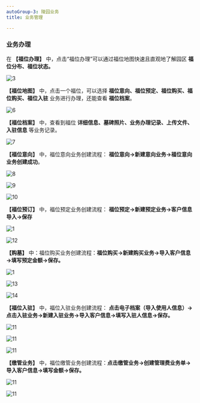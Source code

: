 ```yaml
---
autoGroup-3: 陵园业务
title: 业务管理

---
```


### 业务办理

在 **【福位办理】** 中，点击“福位办理”可以通过福位地图快速且直观地了解园区 **福位分布、福位状态。**

![3](../../.vuepress/public/product/3.png)

**【福位地图】** 中，点击一个福位，可以选择 **福位意向、福位预定、福位购买、福位购买、福位入驻** 业务进行办理，还能查看 **福位档案**。

![6](../../.vuepress/public/product/6.png)

**【福位档案】** 中，查看到福位 **详细信息、墓碑照片、业务办理记录、上传文件、入驻信息** 等业务记录。

![7](../../.vuepress/public/product/7.png)

**【福位意向】** 中，福位意向业务创建流程： **福位意向→新建意向业务→福位意向业务创建成功**。

![8](../../.vuepress/public/product/8.png)

![9](../../.vuepress/public/product/9.png)

![10](../../.vuepress/public/product/10.png)

**【福位预订】** 中，福位预定业务创建流程： **福位预定→新建预定业务→客户信息导入→保存**

![1](../../.vuepress/public/product/11.png)

![12](../../.vuepress/public/product/12.png)

**【购墓】** 中：福位购买业务创建流程：**福位购买→新建购买业务→导入客户信息→填写预定金额→保存。**

![1](../../.vuepress/public/product/11.png)

![13](../../.vuepress/public/product/13.png)

![14](../../.vuepress/public/product/14.png)

**【福位入驻】** 中，福位入驻业务创建流程： **点击电子档案（导入使用人信息）→点击入驻业务→新建入驻业务→导入客户信息→填写入驻人信息→保存。**

![11](../../.vuepress/public/product/11.png)

![11](../../.vuepress/public/product/15.png)

![11](../../.vuepress/public/product/16.png)

**【缴管业务】** 中，福位缴管业务创建流程：**点击缴管业务→创建管理费业务单→导入客户信息→填写金额→保存。**

![11](../../.vuepress/public/product/17.png)

![11](../../.vuepress/public/product/18.png)

